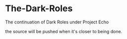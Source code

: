 # The-Dark-Roles
The continuation of Dark Roles under Project Echo 


the source will be pushed when it's closer to being done. 

